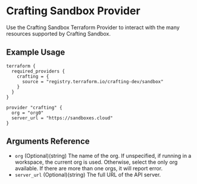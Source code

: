 # Crafting Sandbox Provider

Use the Crafting Sandbox Terraform Provider to interact with the many resources supported by Crafting Sandbox.

## Example Usage

```
terraform {
  required_providers {
    crafting = {
      source = "registry.terraform.io/crafting-dev/sandbox"
    }
  }
}

provider "crafting" {
  org = "org0"
  server_url = "https://sandboxes.cloud"
}
```

## Arguments Reference
* `org` (Optional)(string) The name of the org. If unspecified, if running in a workspace, the current org is used.  Otherwise, select the only org available. If there are more than one orgs, it will report error.
* `server_url` (Optional)(string) The full URL of the API server.